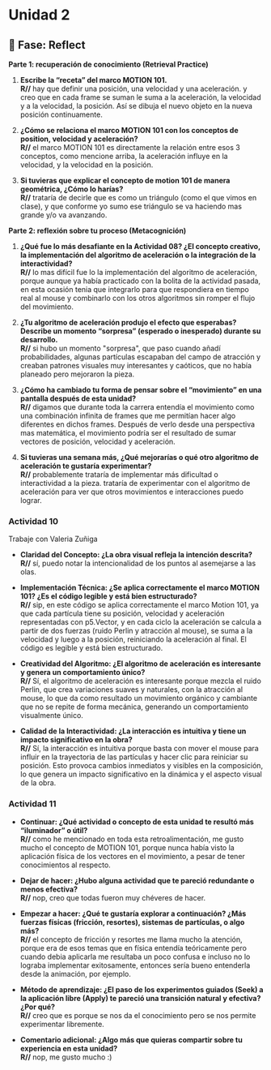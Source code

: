 # Unidad 2


## 🤔 Fase: Reflect

**Parte 1: recuperación de conocimiento (Retrieval Practice)**

1. **Escribe la “receta” del marco MOTION 101.     
R//** hay que definir una posición, una velocidad y una aceleración. y creo que en cada frame se suman le suma a la aceleración, la velocidad y a la velocidad, la posición. Así se dibuja el nuevo objeto en la nueva posición continuamente. 

2. **¿Cómo se relaciona el marco MOTION 101 con los conceptos de position, velocidad y aceleración?     
R//** el marco MOTION 101 es directamente la relación entre esos 3 conceptos, como mencione arriba, la aceleración influye en la velocidad, y la velocidad en la posición. 

3. **Si tuvieras que explicar el concepto de motion 101 de manera geométrica, ¿Cómo lo harías?    
R//** trataría de decirle que es como un triángulo (como el que vimos en clase), y que conforme yo sumo ese triángulo se va haciendo mas grande y/o va avanzando. 

**Parte 2: reflexión sobre tu proceso (Metacognición)**

1. **¿Qué fue lo más desafiante en la Actividad 08? ¿El concepto creativo, la implementación del algoritmo de aceleración o la integración de la interactividad?     
R//** lo mas difícil fue lo la implementación del algoritmo de aceleración, porque aunque ya había practicado con la bolita de la actividad pasada, en esta ocasión tenia que integrarlo para que respondiera en tiempo real al mouse y combinarlo con los otros algoritmos sin romper el flujo del movimiento. 	

2. **¿Tu algoritmo de aceleración produjo el efecto que esperabas? Describe un momento “sorpresa” (esperado o inesperado) durante su desarrollo.      
R//** si hubo un momento "sorpresa", que paso cuando añadí probabilidades, algunas partículas escapaban del campo de atracción y creaban patrones visuales muy interesantes y caóticos, que no había planeado pero mejoraron la pieza.

3. **¿Cómo ha cambiado tu forma de pensar sobre el “movimiento” en una pantalla después de esta unidad?    
R//** digamos que durante toda la carrera entendía el movimiento como una combinación infinita de frames que me permitían hacer algo diferentes en dichos frames. Después de verlo desde una perspectiva mas matemática, el movimiento podría ser el resultado de sumar vectores de posición, velocidad y aceleración. 

4. **Si tuvieras una semana más, ¿Qué mejorarías o qué otro algoritmo de aceleración te gustaría experimentar?     
R//** probablemente trataría de implementar más dificultad o interactividad a la pieza. trataría de experimentar con el algoritmo de aceleración para ver que otros movimientos e interacciones puedo lograr. 


### Actividad 10 

Trabaje con Valeria Zuñiga

* **Claridad del Concepto: ¿La obra visual refleja la intención descrita?    
R//** sí, puedo notar la intencionalidad de los puntos al asemejarse a las olas. 

* **Implementación Técnica: ¿Se aplica correctamente el marco MOTION 101? ¿Es el código legible y está bien estructurado?    
R//** sip,  en este código se aplica correctamente el marco Motion 101, ya que cada partícula tiene su posición, velocidad y aceleración representadas con p5.Vector, y en cada ciclo la aceleración se calcula a partir de dos fuerzas (ruido Perlin y atracción al mouse), se suma a la velocidad y luego a la posición, reiniciando la aceleración al final. El código es legible y está bien estructurado.

* **Creatividad del Algoritmo: ¿El algoritmo de aceleración es interesante y genera un comportamiento único?      
R//** Sí, el algoritmo de aceleración es interesante porque mezcla el ruido Perlin, que crea variaciones suaves y naturales, con la atracción al mouse, lo que da como resultado un movimiento orgánico y cambiante que no se repite de forma mecánica, generando un comportamiento visualmente único.

* **Calidad de la Interactividad: ¿La interacción es intuitiva y tiene un impacto significativo en la obra?     
R//** Sí, la interacción es intuitiva porque basta con mover el mouse para influir en la trayectoria de las partículas y hacer clic para reiniciar su posición. Esto provoca cambios inmediatos y visibles en la composición, lo que genera un impacto significativo en la dinámica y el aspecto visual de la obra.


### Actividad 11

* **Continuar: ¿Qué actividad o concepto de esta unidad te resultó más “iluminador” o útil?     
R//** como he mencionado en toda esta retroalimentación, me gusto mucho el concepto de MOTION 101, porque nunca había visto la aplicación física de los vectores en el movimiento, a pesar de tener conocimientos al respecto. 

* **Dejar de hacer: ¿Hubo alguna actividad que te pareció redundante o menos efectiva?    
R//** nop, creo que todas fueron muy chéveres de hacer. 

* **Empezar a hacer: ¿Qué te gustaría explorar a continuación? ¿Más fuerzas físicas (fricción, resortes), sistemas de partículas, o algo más?      
R//** el concepto de fricción y resortes me llama mucho la atención, porque era de esos temas que en física entendía teóricamente pero cuando debia aplicarla me resultaba un poco confusa e incluso no lo lograba implementar exitosamente, entonces sería bueno entenderla desde la animación, por ejemplo. 

* **Método de aprendizaje: ¿El paso de los experimentos guiados (Seek) a la aplicación libre (Apply) te pareció una transición natural y efectiva? ¿Por qué?    
R//** creo que es porque se nos da el conocimiento pero se nos permite experimentar libremente. 

* **Comentario adicional: ¿Algo más que quieras compartir sobre tu experiencia en esta unidad?   
R//** nop, me gusto mucho :)
